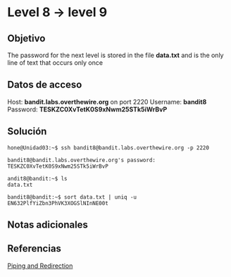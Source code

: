 # Level 8 -> level 9

## Objetivo
The password for the next level is stored in the file **data.txt** and is the only line of text that occurs only once

## Datos de acceso
Host: **bandit.labs.overthewire.org** on port 2220
Username: **bandit8**
Password: **TESKZC0XvTetK0S9xNwm25STk5iWrBvP**

## Solución
```properties
hone@Unidad03:~$ ssh bandit8@bandit.labs.overthewire.org -p 2220
```

```properties
bandit8@bandit.labs.overthewire.org's password: TESKZC0XvTetK0S9xNwm25STk5iWrBvP 
```

```properties
andit8@bandit:~$ ls
data.txt
```

```properties
bandit8@bandit:~$ sort data.txt | uniq -u
EN632PlfYiZbn3PhVK3XOGSlNInNE00t
```

## Notas adicionales
## Referencias
[Piping and Redirection](https://ryanstutorials.net/linuxtutorial/piping.php)